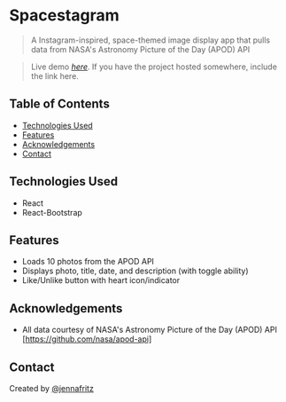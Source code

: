 # Spacestagram

> A Instagram-inspired, space-themed image display app that pulls data from NASA's Astronomy Picture of the Day (APOD) API

> Live demo [_here_](https://www.example.com). If you have the project hosted somewhere, include the link here.

## Table of Contents

- [Technologies Used](#technologies-used)
- [Features](#features)
- [Acknowledgements](#acknowledgements)
- [Contact](#contact)
  <!-- * [General Info](#general-information) -->
  <!-- * [Screenshots](#screenshots) -->
  <!-- * [License](#license) -->

<!-- ## General Information
- Provide general information about your project here.
- What problem does it (intend to) solve?
- What is the purpose of your project?
- Why did you undertake it?
You don't have to answer all the questions - just the ones relevant to your project. -->

## Technologies Used

- React
- React-Bootstrap

## Features

- Loads 10 photos from the APOD API
- Displays photo, title, date, and description (with toggle ability)
- Like/Unlike button with heart icon/indicator

<!-- ## Screenshots
![Example screenshot](./img/screenshot.png)
If you have screenshots you'd like to share, include them here. -->

## Acknowledgements

- All data courtesy of NASA's Astronomy Picture of the Day (APOD) API [https://github.com/nasa/apod-api]

## Contact

Created by [@jennafritz](https://www.linkedin.com/in/jenna-fritz/)
